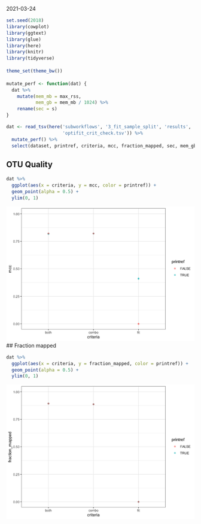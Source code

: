 2021-03-24

``` r
set.seed(2018)
library(cowplot)
library(ggtext)
library(glue)
library(here)
library(knitr)
library(tidyverse)

theme_set(theme_bw())

mutate_perf <- function(dat) {
  dat %>% 
    mutate(mem_mb = max_rss,
           mem_gb = mem_mb / 1024) %>% 
    rename(sec = s)
}
```

``` r
dat <- read_tsv(here('subworkflows', '3_fit_sample_split', 'results', 
                     'optifit_crit_check.tsv')) %>% 
  mutate_perf() %>% 
  select(dataset, printref, criteria, mcc, fraction_mapped, sec, mem_gb)
```

## OTU Quality

``` r
dat %>% 
  ggplot(aes(x = criteria, y = mcc, color = printref)) +
  geom_point(alpha = 0.5) +
  ylim(0, 1)
```

![](figures/crit_mcc-1.png)<!-- --> \#\# Fraction mapped

``` r
dat %>% 
  ggplot(aes(x = criteria, y = fraction_mapped, color = printref)) +
  geom_point(alpha = 0.5) +
  ylim(0, 1)
```

![](figures/crit_map-1.png)<!-- -->
